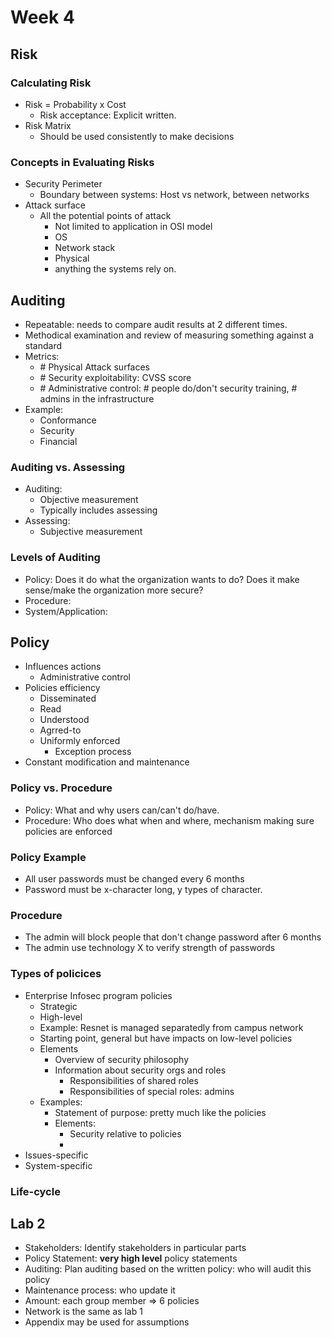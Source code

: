 # Week 4

## Risk

### Calculating Risk

- Risk = Probability x Cost
    - Risk acceptance: Explicit written.
- Risk Matrix
    - Should be used consistently to make decisions

### Concepts in Evaluating Risks

- Security Perimeter
    - Boundary between systems: Host vs network, between networks
- Attack surface
    - All the potential points of attack
        - Not limited to application in OSI model
        - OS
        - Network stack
        - Physical
        - anything the systems rely on.

## Auditing
- Repeatable: needs to compare audit results at 2 different times.
- Methodical examination and review of measuring something against a standard
- Metrics:
    - \# Physical Attack surfaces
    - \# Security exploitability: CVSS score
    - \# Administrative control: \# people do/don't security training, \# admins in the infrastructure
- Example:
    - Conformance
    - Security
    - Financial

### Auditing vs. Assessing
- Auditing:
    - Objective measurement
    - Typically includes assessing
- Assessing:
    - Subjective measurement

### Levels of Auditing
- Policy: Does it do what the organization wants to do? Does it make sense/make the organization more secure?
- Procedure: 
- System/Application: 

## Policy
- Influences actions    
    - Administrative control
- Policies efficiency
    - Disseminated
    - Read
    - Understood
    - Agrred-to
    - Uniformly enforced
        - Exception process
- Constant modification and maintenance

### Policy vs. Procedure
- Policy: What and why users can/can't do/have.
- Procedure: Who does what when and where, mechanism making sure policies are enforced

### Policy Example
- All user passwords must be changed every 6 months
- Password must be x-character long, y types of character.

### Procedure
- The admin will block people that don't change password after 6 months
- The admin use technology X to verify strength of passwords

### Types of policices
- Enterprise Infosec program policies
    - Strategic
    - High-level
    - Example: Resnet is managed separatedly from campus network
    - Starting point, general but have impacts on low-level policies
    - Elements
        - Overview of security philosophy
        - Information about security orgs and roles
            - Responsibilities of shared roles
            - Responsibilities of special roles: admins
    - Examples:
        - Statement of purpose: pretty much like the policies
        - Elements:
            - Security relative to policies
            - 
- Issues-specific
- System-specific

### Life-cycle

## Lab 2

- Stakeholders: Identify stakeholders in particular parts
- Policy Statement: **very high level** policy statements
- Auditing: Plan auditing based on the written policy: who will audit this policy
- Maintenance process: who update it
- Amount: each group member => 6 policies
- Network is the same as lab 1
- Appendix may be used for assumptions